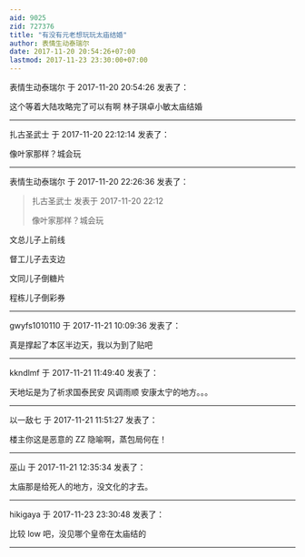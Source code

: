 ```yaml
---
aid: 9025
zid: 727376
title: "有没有元老想玩玩太庙结婚"
author: 表情生动泰瑞尔
date: 2017-11-20 20:54:26+07:00
lastmod: 2017-11-23 23:30:00+07:00
---
```


表情生动泰瑞尔 于 2017-11-20 20:54:26 发表了：

这个等着大陆攻略完了可以有啊 林子琪卓小敏太庙结婚

---

扎古圣武士 于 2017-11-20 22:12:14 发表了：

像叶家那样？城会玩

---

表情生动泰瑞尔 于 2017-11-20 22:26:36 发表了：

> 扎古圣武士 发表于 2017-11-20 22:12
>
> 像叶家那样？城会玩

文总儿子上前线

督工儿子去支边

文同儿子倒糖片

程栋儿子倒彩券

---

gwyfs1010110 于 2017-11-21 10:09:36 发表了：

真是撑起了本区半边天，我以为到了贴吧

---

kkndlmf 于 2017-11-21 11:49:40 发表了：

天地坛是为了祈求国泰民安 风调雨顺 安康太宁的地方。。。

---

以一敌七 于 2017-11-21 11:51:27 发表了：

楼主你这是恶意的 ZZ 隐喻啊，蒸包局何在！

---

巫山 于 2017-11-21 12:35:34 发表了：

太庙那是给死人的地方，没文化的才去。

---

hikigaya 于 2017-11-23 23:30:48 发表了：

比较 low 吧，没见哪个皇帝在太庙结的

---
